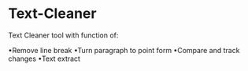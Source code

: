 # Text-Cleaner
Text Cleaner tool with function of:

•Remove line break
•Turn paragraph to point form
•Compare and track changes
•Text extract
